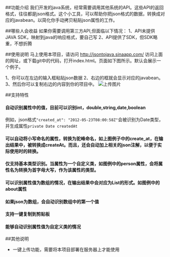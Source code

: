 ##功能介绍
我们开发的java系统，经常需要调用其他系统的API。这些API的返回格式，往往都是json格式。这个小工具，可以帮助你把json格式的数据，转换成对应的javabean。以简化你手动拷贝粘贴json属性的工作。

##哪些人会收益
如果你需要调用第三方API,但面临以下情况：
1、API未提供JAVA SDK，映射到java的响应格式，要自己写
2、API提供了SDK，但SDK略重，不想折腾


##使用说明
马上使用本项目，请访问
http://jsontojava.sinaapp.com/
访问上面的网址，或下载git中的代码，打开index.html。页面如下图所示。默认会展示一个例子。

1、你可以在左边的输入框粘贴json数据
2、右边的框就会显示对应的javabean。
3、然后你可以复制右边的内容到你的项目中。
![上传图片](http://image.game.yy.com/o/cloudapp/25586759/170x170/201506-534396a6_9bf5_4939_88a0_9c490aea1fb8.png)

##支持特性
#### 自动识别属性中的值，目前可以识别int，double,string,date,boolean
例如，json格式```"created_at": "2012-05-23T08:00:58Z"```会被识别为Date类型，并生成属性```private Date createdAt```

#### 可以自动将小写命名的属性，转换为驼峰命名，如上图例子中的create_at，在输出结果中，被转换成createAt。而且，还会自动加上相关的json注解，以便于实际使用时的转换。

#### 仅支持基本类型识别。当属性为一个自定义类，如图例中的person属性，会将属性名为转换为首字母大写，作为该属性的类型。

#### 可以识别属性值为数组的情况，在输出结果中会对应为List<xx>的形式。如图例中的about属性

#### 如果json为数组，会自动识别数组中的第一个值

#### 支持一键复制到剪贴板

#### 能够自动识别属性值为自定义类的情况


##其他说明
- 一键上传功能，需要将本项目部署在服务器上才能使用